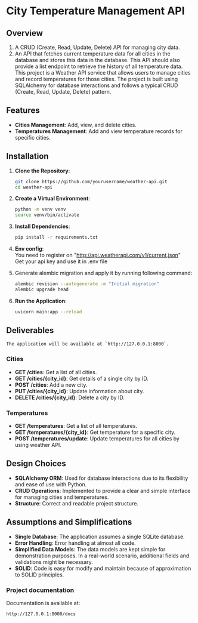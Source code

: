 # City Temperature Management API

## Overview

1. A CRUD (Create, Read, Update, Delete) API for managing city data.
2. An API that fetches current temperature data for all cities in the database and stores this data in the database. This API should also provide a list endpoint to retrieve the history of all temperature data.
This project is a Weather API service that allows users to manage cities and record temperatures for those cities. The project is built using SQLAlchemy for database interactions and follows a typical CRUD (Create, Read, Update, Delete) pattern.

## Features

- **Cities Management**: Add, view, and delete cities.
- **Temperatures Management**: Add and view temperature records for specific cities.

## Installation

1. **Clone the Repository**:
    ```bash
    git clone https://github.com/yourusername/weather-api.git
    cd weather-api
    ```

2. **Create a Virtual Environment**:
    ```bash
    python -m venv venv
    source venv/bin/activate
    ```

3. **Install Dependencies**:
    ```bash
    pip install -r requirements.txt
    ```

4. **Env config**:  
   You need to register on "http://api.weatherapi.com/v1/current.json"  
   Get your api key and use it in .env file

5. Generate alembic migration and apply it by running following command:
   ```bash
   alembic revision --autogenerate -m "Initial migration"
   alembic upgrade head
   ```

6. **Run the Application**:
    ```bash
    uvicorn main:app --reload
    ```

## Deliverables
    The application will be available at `http://127.0.0.1:8000`.

### Cities

- **GET /cities**: Get a list of all cities.
- **GET /cities/{city_id}**: Get details of a single city by ID.
- **POST /cities**: Add a new city.
- **PUT /cities/{city_id}**: Update information about city.
- **DELETE /cities/{city_id}**: Delete a city by ID.

### Temperatures

- **GET /temperatures**: Get a list of all temperatures.
- **GET /temperatures/{city_id}**: Get temperature for a specific city.
- **POST /temperatures/update**: Update temperatures for all cities by using weather API.

## Design Choices

- **SQLAlchemy ORM**: Used for database interactions due to its flexibility and ease of use with Python.
- **CRUD Operations**: Implemented to provide a clear and simple interface for managing cities and temperatures.
- **Structure**: Correct and readable project structure.

## Assumptions and Simplifications

- **Single Database**: The application assumes a single SQLite database.
- **Error Handling**: Error handling at almost all code.
- **Simplified Data Models**: The data models are kept simple for demonstration purposes. In a real-world scenario, additional fields and validations might be necessary.
- **SOLID**: Code is easy for modify and maintain because of approximation to SOLID principles.

### Project documentation

Documentation is available at: 
```
http://127.0.0.1:8000/docs  
```